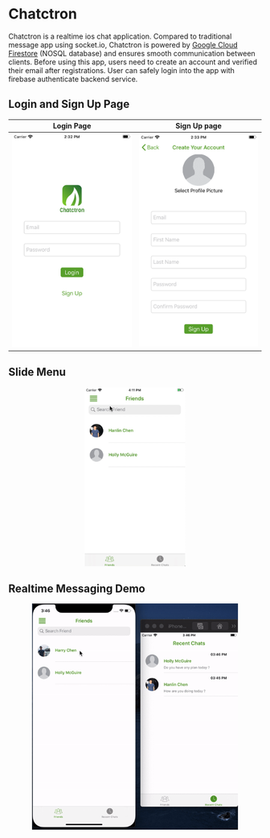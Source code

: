 # Chatctron
Chatctron is a realtime ios chat application. Compared to traditional message app using socket.io, Chatctron is powered by [Google Cloud Firestore](https://firebase.google.com/docs/firestore) (NOSQL database) and ensures smooth communication between clients. Before using this app, users need to create an account and verified their email after registrations. User can safely login into the app with firebase authenticate backend service. 

## Login and Sign Up Page
Login Page             |  Sign Up page
:-------------------------:|:-------------------------:
| ![alt text](./images/login.png) | ![alt text](./images/signup.png) |

## Slide Menu
<p align = "center">
<img src="./images/sidemenu.gif" alt="alt text" width="200"/>
</p>

## Realtime Messaging Demo 
<p align = "center">
<img src="./images/chatdemo.gif" alt="alt text", height = "450"/>
</p>




